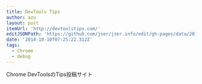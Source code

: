 ```yaml
---
title: DevTools Tips
author: azu
layout: post
itemUrl: 'http://devtoolstips.com/'
editJSONPath: 'https://github.com/jser/jser.info/edit/gh-pages/data/2014/10/index.json'
date: '2014-10-10T07:25:22.312Z'
tags:
  - Chrome
  - debug
---
```

Chrome DevToolsのTips投稿サイト
